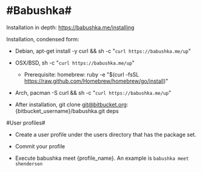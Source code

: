 #Babushka#
========

Installation in depth: https://babushka.me/installing

Installation, condensed form:

  * Debian, apt-get install -y curl && sh -c "`curl https://babushka.me/up`"

  * OSX/BSD, sh -c "`curl https://babushka.me/up`"

    * Prerequisite: homebrew: ruby -e "$(curl -fsSL https://raw.github.com/Homebrew/homebrew/go/install)"

  * Arch, pacman -S curl && sh -c "`curl https://babushka.me/up`"

  * After installation, git clone git@bitbucket.org:{bitbucket_username}/babushka.git deps

#User profiles#

  * Create a user profile under the users directory that has the package set.

  * Commit your profile

  * Execute babushka meet {profile_name}.  An example is `babushka meet shenderson`
